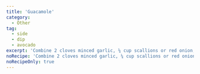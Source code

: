 ```yaml
---
title: 'Guacamole'
category:
  - Other
tag:
  - side
  - dip
  - avocado
excerpt: 'Combine 2 cloves minced garlic, ¼ cup scallions or red onion, ¼ jalapeno minced. Add 2 avocados, mash with the back of a fork. Stir in 1 tbsp lime juice. Finish w/ cilantro and sea salt.'
noRecipe: 'Combine 2 cloves minced garlic, ¼ cup scallions or red onion, ¼ jalapeno minced. Add 2 avocados, mash with the back of a fork. Stir in 1 tbsp lime juice. Finish w/ cilantro and sea salt.'
noRecipeOnly: true
---
```

